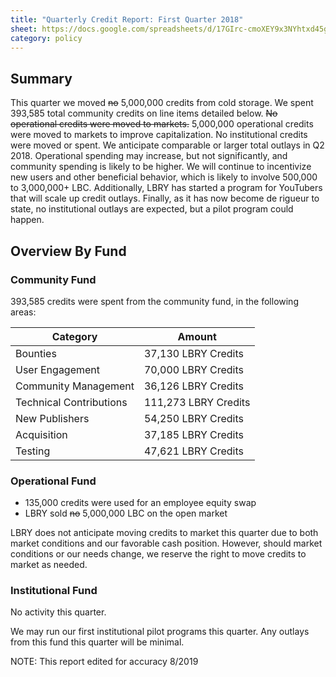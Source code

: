 ```yaml
---
title: "Quarterly Credit Report: First Quarter 2018"
sheet: https://docs.google.com/spreadsheets/d/17GIrc-cmoXEY9x3NYhtxd45g2mHnuJ7cjUy_TfmhLMA/edit?usp=sharing
category: policy
---
```


## Summary
This quarter we moved ~~no~~ 5,000,000 credits from cold storage. We spent 393,585 total community credits on line items detailed below. ~~No operational credits were moved to markets.~~ 5,000,000 operational credits were moved to markets to improve capitalization. No institutional credits were moved or spent. We anticipate comparable or larger total outlays in Q2 2018. Operational spending may increase, but not significantly, and community spending is likely to be higher. We will continue to incentivize new users and other beneficial behavior, which is likely to involve 500,000 to 3,000,000+ LBC. Additionally, LBRY has started a program for YouTubers that will scale up credit outlays. Finally, as it has now become de rigueur to state, no institutional outlays are expected, but a pilot program could happen.

## Overview By Fund

### Community Fund

393,585 credits were spent from the community fund, in the following areas:

| Category | Amount |
|---|---|
| Bounties | 37,130 LBRY Credits |
| User Engagement | 70,000 LBRY Credits |
| Community Management | 36,126 LBRY Credits |
| Technical Contributions | 111,273 LBRY Credits |
| New Publishers | 54,250 LBRY Credits |
| Acquisition | 37,185 LBRY Credits |
| Testing | 47,621 LBRY Credits |


### Operational Fund

* 135,000 credits were used for an employee equity swap
* LBRY sold ~~no~~ 5,000,000 LBC on the open market

LBRY does not anticipate moving credits to market this quarter due to both market conditions and our favorable cash position. However, should market conditions or our needs change, we reserve the right to move credits to market as needed.


### Institutional Fund

No activity this quarter.

We may run our first institutional pilot programs this quarter. Any outlays from this fund this quarter will be minimal.

NOTE: This report edited for accuracy 8/2019
